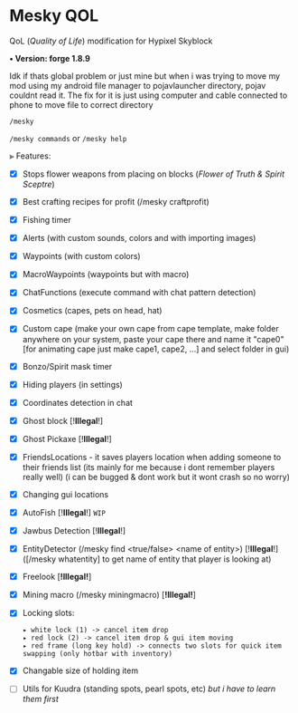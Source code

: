 # Mesky QOL
QoL (*Quality of Life*) modification for Hypixel Skyblock

**• Version: forge 1.8.9**

Idk if thats global problem or just mine but when i was trying to move my mod using my android file manager to pojavlauncher directory, pojav couldnt read it.
The fix for it is just using computer and cable connected to phone to move file to correct directory

`/mesky`

`/mesky commands` or `/mesky help`

⪢ Features: 
- [x] Stops flower weapons from placing on blocks (*Flower of Truth & Spirit Sceptre*)
- [x] Best crafting recipes for profit (/mesky craftprofit)
- [x] Fishing timer
- [x] Alerts (with custom sounds, colors and with importing images)
- [x] Waypoints (with custom colors)
- [x] MacroWaypoints (waypoints but with macro)
- [x] ChatFunctions (execute command with chat pattern detection) 
- [x] Cosmetics (capes, pets on head, hat)
- [x] Custom cape (make your own cape from cape template, make folder anywhere on your system, paste your cape there and name it "cape0" [for animating cape just make cape1, cape2, ...] and select folder in gui)
- [x] Bonzo/Spirit mask timer
- [x] Hiding players (in settings)
- [x] Coordinates detection in chat
- [x] Ghost block [!**Illegal**!]
- [x] Ghost Pickaxe [!**Illegal**!]
- [x] FriendsLocations - it saves players location when adding someone to their friends list (its mainly for me because i dont remember players really well) (i can be bugged & dont work but it wont crash so no worry)
- [x] Changing gui locations
- [x] AutoFish [!**Illegal**!] `WIP`
- [x] Jawbus Detection [!**Illegal**!]
- [x] EntityDetector (/mesky find <true/false> <name of entity\>) [!**Illegal**!]
      ([/mesky whatentity] to get name of entity that player is looking at)
- [x] Freelook [**!Illegal!**]
- [x] Mining macro (/mesky miningmacro) [**!Illegal!**]
- [x] Locking slots:

      ▸ white lock (1) -> cancel item drop 
      ▸ red lock (2) -> cancel item drop & gui item moving
      ▸ red frame (long key hold) -> connects two slots for quick item swapping (only hotbar with inventory)
- [x] Changable size of holding item
- [ ] Utils for Kuudra (standing spots, pearl spots, etc) *but i have to learn them first*
